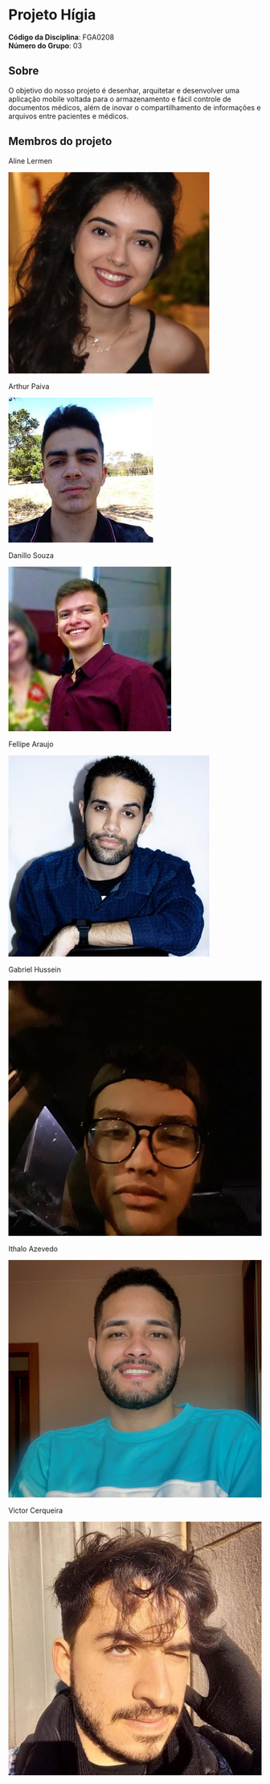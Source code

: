 # Projeto Hígia

**Código da Disciplina**: FGA0208<br>
**Número do Grupo**: 03<br>

<!-- Colinha pros co-authored -->
<!-- Aline / email do git -->
<!-- Arthur / email do git -->
<!-- Danillo Souza <danillosouza1704@gmail.com> -->
<!-- Fellipe / email do git -->
<!-- Gabriel / email do git -->
<!-- Ithalo Azevedo <ithaloazevedoo@gmail.com> -->
<!-- Victor / email do git -->

<!-- Colinha pros histórico de revisão -->
<!-- [Aline Lermen]() -->
<!-- [Arthur Paiva]() -->
<!-- [Danillo Souza](https://github.com/DanilloGS) -->
<!-- [Fellipe Araujo]() -->
<!-- [Gabriel Hussein]() -->
<!-- [Ithalo Azevedo](https://github.com/ithaloazevedo) -->
<!-- [Victor Cerqueira]() -->

## Sobre
O objetivo do nosso projeto é desenhar, arquitetar e desenvolver uma aplicação mobile voltada para o armazenamento e fácil controle de documentos médicos, além de inovar o compartilhamento de informações e arquivos entre pacientes e médicos.


## Membros do projeto
<div class="members">
  <div class="member">
    <p>Aline Lermen</p>
    <img src="assets/images/members/aline.jpeg">
  </div>
  <div class="member">
    <p>Arthur Paiva</p>
    <img src="assets/images/members/arthur.jpeg">
  </div>
  <div class="member">
    <p>Danillo Souza</p>
    <img src="assets/images/members/danillo.jpeg">
  </div>
  <div class="member">
    <p>Fellipe Araujo</p>
    <img src="assets/images/members/fellipe.jpeg">
  </div>
</div>
<div class="members">
   <div class="member">
    <p>Gabriel Hussein</p>
    <img src="assets/images/members/hussein.jpg">
  </div>
  <div class="member">
    <p>Ithalo Azevedo</p>
    <img src="assets/images/members/ithalo.jpg">
  </div>
  <div class="member">
    <p>Victor Cerqueira</p>
    <img src="assets/images/members/victor.jpeg">
  </div>
</div>
   


